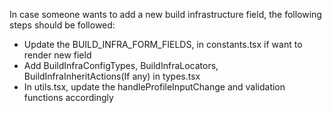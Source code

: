 In case someone wants to add a new build infrastructure field, the following steps should be followed:

-   Update the BUILD_INFRA_FORM_FIELDS, in constants.tsx if want to render new field
-   Add BuildInfraConfigTypes, BuildInfraLocators, BuildInfraInheritActions(If any) in types.tsx
-   In utils.tsx, update the handleProfileInputChange and validation functions accordingly
